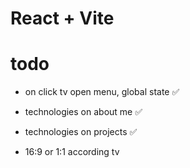 # React + Vite

# todo
 - on click tv open menu, global state ✅
 - technologies on about me ✅
 - technologies on projects ✅

 - 16:9 or 1:1 according tv